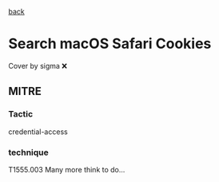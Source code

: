 [back](../index.md)
# Search macOS Safari Cookies
Cover by sigma :x: 
## MITRE
### Tactic
credential-access
### technique
T1555.003
Many more think to do...